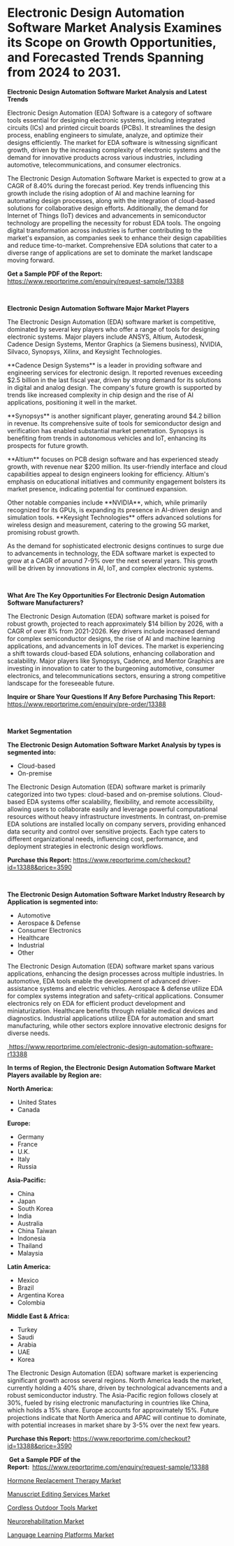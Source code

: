 <p><h1>Electronic Design Automation Software Market Analysis Examines its Scope on Growth Opportunities, and Forecasted Trends Spanning from 2024 to 2031.</h1></p><p><strong>Electronic Design Automation Software Market Analysis and Latest Trends</strong></p>
<p><p>Electronic Design Automation (EDA) Software is a category of software tools essential for designing electronic systems, including integrated circuits (ICs) and printed circuit boards (PCBs). It streamlines the design process, enabling engineers to simulate, analyze, and optimize their designs efficiently. The market for EDA software is witnessing significant growth, driven by the increasing complexity of electronic systems and the demand for innovative products across various industries, including automotive, telecommunications, and consumer electronics.</p><p>The Electronic Design Automation Software Market is expected to grow at a CAGR of 8.40% during the forecast period. Key trends influencing this growth include the rising adoption of AI and machine learning for automating design processes, along with the integration of cloud-based solutions for collaborative design efforts. Additionally, the demand for Internet of Things (IoT) devices and advancements in semiconductor technology are propelling the necessity for robust EDA tools. The ongoing digital transformation across industries is further contributing to the market's expansion, as companies seek to enhance their design capabilities and reduce time-to-market. Comprehensive EDA solutions that cater to a diverse range of applications are set to dominate the market landscape moving forward.</p></p>
<p><strong>Get a Sample PDF of the Report:&nbsp;</strong> <a href="https://www.reportprime.com/enquiry/request-sample/13388?utm_campaign=102&utm_medium=2&utm_source=Github&utm_content=ia&utm_term=29112024&utm_id=electronic-design-automation-software">https://www.reportprime.com/enquiry/request-sample/13388</a></p>
<p>&nbsp;</p>
<p><strong>Electronic Design Automation Software Major Market Players</strong></p>
<p><p>The Electronic Design Automation (EDA) software market is competitive, dominated by several key players who offer a range of tools for designing electronic systems. Major players include ANSYS, Altium, Autodesk, Cadence Design Systems, Mentor Graphics (a Siemens business), NVIDIA, Silvaco, Synopsys, Xilinx, and Keysight Technologies.</p><p>**Cadence Design Systems** is a leader in providing software and engineering services for electronic design. It reported revenues exceeding $2.5 billion in the last fiscal year, driven by strong demand for its solutions in digital and analog design. The company's future growth is supported by trends like increased complexity in chip design and the rise of AI applications, positioning it well in the market.</p><p>**Synopsys** is another significant player, generating around $4.2 billion in revenue. Its comprehensive suite of tools for semiconductor design and verification has enabled substantial market penetration. Synopsys is benefiting from trends in autonomous vehicles and IoT, enhancing its prospects for future growth.</p><p>**Altium** focuses on PCB design software and has experienced steady growth, with revenue near $200 million. Its user-friendly interface and cloud capabilities appeal to design engineers looking for efficiency. Altium's emphasis on educational initiatives and community engagement bolsters its market presence, indicating potential for continued expansion.</p><p>Other notable companies include **NVIDIA**, which, while primarily recognized for its GPUs, is expanding its presence in AI-driven design and simulation tools. **Keysight Technologies** offers advanced solutions for wireless design and measurement, catering to the growing 5G market, promising robust growth.</p><p>As the demand for sophisticated electronic designs continues to surge due to advancements in technology, the EDA software market is expected to grow at a CAGR of around 7-9% over the next several years. This growth will be driven by innovations in AI, IoT, and complex electronic systems.</p></p>
<p>&nbsp;</p>
<p><strong>What Are The Key Opportunities For Electronic Design Automation Software Manufacturers?</strong></p>
<p><p>The Electronic Design Automation (EDA) software market is poised for robust growth, projected to reach approximately $14 billion by 2026, with a CAGR of over 8% from 2021-2026. Key drivers include increased demand for complex semiconductor designs, the rise of AI and machine learning applications, and advancements in IoT devices. The market is experiencing a shift towards cloud-based EDA solutions, enhancing collaboration and scalability. Major players like Synopsys, Cadence, and Mentor Graphics are investing in innovation to cater to the burgeoning automotive, consumer electronics, and telecommunications sectors, ensuring a strong competitive landscape for the foreseeable future.</p></p>
<p><strong>Inquire or Share Your Questions If Any Before Purchasing This Report:</strong> <a href="https://www.reportprime.com/enquiry/pre-order/13388?utm_campaign=102&utm_medium=2&utm_source=Github&utm_content=ia&utm_term=29112024&utm_id=electronic-design-automation-software">https://www.reportprime.com/enquiry/pre-order/13388</a></p>
<p>&nbsp;</p>
<p><strong>Market Segmentation</strong></p>
<p><strong>The Electronic Design Automation Software Market Analysis by types is segmented into:</strong></p>
<p><ul><li>Cloud-based</li><li>On-premise</li></ul></p>
<p><p>The Electronic Design Automation (EDA) software market is primarily categorized into two types: cloud-based and on-premise solutions. Cloud-based EDA systems offer scalability, flexibility, and remote accessibility, allowing users to collaborate easily and leverage powerful computational resources without heavy infrastructure investments. In contrast, on-premise EDA solutions are installed locally on company servers, providing enhanced data security and control over sensitive projects. Each type caters to different organizational needs, influencing cost, performance, and deployment strategies in electronic design workflows.</p></p>
<p><strong>Purchase this Report:&nbsp;</strong><a href="https://www.reportprime.com/checkout?id=13388&price=3590&utm_campaign=102&utm_medium=2&utm_source=Github&utm_content=ia&utm_term=29112024&utm_id=electronic-design-automation-software">https://www.reportprime.com/checkout?id=13388&price=3590</a></p>
<p>&nbsp;</p>
<p><strong>The Electronic Design Automation Software Market Industry Research by Application is segmented into:</strong></p>
<p><ul><li>Automotive</li><li>Aerospace & Defense</li><li>Consumer Electronics</li><li>Healthcare</li><li>Industrial</li><li>Other</li></ul></p>
<p><p>The Electronic Design Automation (EDA) software market spans various applications, enhancing the design processes across multiple industries. In automotive, EDA tools enable the development of advanced driver-assistance systems and electric vehicles. Aerospace & defense utilize EDA for complex systems integration and safety-critical applications. Consumer electronics rely on EDA for efficient product development and miniaturization. Healthcare benefits through reliable medical devices and diagnostics. Industrial applications utilize EDA for automation and smart manufacturing, while other sectors explore innovative electronic designs for diverse needs.</p></p>
<p><a href="https://www.reportprime.com/electronic-design-automation-software-r13388?utm_campaign=102&utm_medium=2&utm_source=Github&utm_content=ia&utm_term=29112024&utm_id=electronic-design-automation-software">&nbsp;https://www.reportprime.com/electronic-design-automation-software-r13388</a></p>
<p><strong>In terms of Region, the Electronic Design Automation Software Market Players available by Region are:</strong></p>
<p>
    <p> <strong> North America: </strong>
        <ul>
            <li>United States</li>
            <li>Canada</li>
        </ul>
        </p> 
    <p> <strong> Europe: </strong>
        <ul>
            <li>Germany</li>
            <li>France</li>
            <li>U.K.</li>
            <li>Italy</li>
            <li>Russia</li>
        </ul>
        </p> 
    <p> <strong> Asia-Pacific: </strong>
        <ul>
            <li>China</li>
            <li>Japan</li>
            <li>South Korea</li>
            <li>India</li>
            <li>Australia</li>
            <li>China Taiwan</li>
            <li>Indonesia</li>
            <li>Thailand</li>
            <li>Malaysia</li>
        </ul>
        </p> 
    <p> <strong> Latin America: </strong>
        <ul>
            <li>Mexico</li>
            <li>Brazil</li>
            <li>Argentina Korea</li>
            <li>Colombia</li>
        </ul>
        </p> 
    <p> <strong> Middle East & Africa: </strong>
        <ul>
            <li>Turkey</li>
            <li>Saudi</li>
            <li>Arabia</li>
            <li>UAE</li>
            <li>Korea</li>
        </ul>
    </p>
    </p>
<p><p>The Electronic Design Automation (EDA) software market is experiencing significant growth across several regions. North America leads the market, currently holding a 40% share, driven by technological advancements and a robust semiconductor industry. The Asia-Pacific region follows closely at 30%, fueled by rising electronic manufacturing in countries like China, which holds a 15% share. Europe accounts for approximately 15%. Future projections indicate that North America and APAC will continue to dominate, with potential increases in market share by 3-5% over the next few years.</p></p>
<p><strong>Purchase this Report: </strong><a href="https://www.reportprime.com/checkout?id=13388&price=3590&utm_campaign=102&utm_medium=2&utm_source=Github&utm_content=ia&utm_term=29112024&utm_id=electronic-design-automation-software">https://www.reportprime.com/checkout?id=13388&price=3590</a></p>
<p>&nbsp;<strong>Get a Sample PDF of the Report:&nbsp;&nbsp;</strong><a href="https://www.reportprime.com/enquiry/request-sample/13388?utm_campaign=102&utm_medium=2&utm_source=Github&utm_content=ia&utm_term=29112024&utm_id=electronic-design-automation-software">https://www.reportprime.com/enquiry/request-sample/13388</a></p>
<p><strong></strong></p>
<p><p><a href="https://www.linkedin.com/pulse/latest-developments-hormone-replacement-therapy-industry-cdnof?utm_campaign=102&utm_medium=2&utm_source=Github&utm_content=ia&utm_term=29112024&utm_id=electronic-design-automation-software">Hormone Replacement Therapy Market</a></p><p><a href="https://github.com/FlorianWolf90/Market-Research-Report-List-1/blob/main/manuscript-editing-services-market.md?utm_campaign=102&utm_medium=2&utm_source=Github&utm_content=ia&utm_term=29112024&utm_id=electronic-design-automation-software">Manuscript Editing Services Market</a></p><p><a href="https://issuu.com/reportprime-2/docs/cordless-outdoor-tools-market-size-2030.pptx?utm_campaign=102&utm_medium=2&utm_source=Github&utm_content=ia&utm_term=29112024&utm_id=electronic-design-automation-software">Cordless Outdoor Tools Market</a></p><p><a href="https://www.linkedin.com/pulse/unveiling-neurorehabilitation-market-drivers-projected-nwf8f?utm_campaign=102&utm_medium=2&utm_source=Github&utm_content=ia&utm_term=29112024&utm_id=electronic-design-automation-software">Neurorehabilitation Market</a></p><p><a href="https://github.com/NargisHussain75/Market-Research-Report-List-1/blob/main/language-learning-platforms-market.md?utm_campaign=102&utm_medium=2&utm_source=Github&utm_content=ia&utm_term=29112024&utm_id=electronic-design-automation-software">Language Learning Platforms Market</a></p></p>